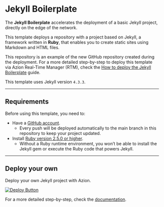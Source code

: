 # Jekyll Boilerplate

The **Jekyll Boilerplate** accelerates the deployment of a basic Jekyll project, directly on the edge of the network.

This template deploys a repository with a project based on Jekyll, a framework written in **Ruby**, that enables you to create static sites using Markdown and HTML files. 

This repository is an example of the new GitHub repository created during the deployment. For a more detailed step-by-step to deploy this template via Azion Real-Time Manager (RTM), check the [How to deploy the Jekyll Boilerplate](https://www.azion.com/en/documentation/products/guides/jekyll-boilerplate/) guide.

This template uses Jekyll version `4.3.3`.

---

## Requirements

Before using this template, you need to:

- Have a [GitHub account](https://github.com/signup).
  - Every push will be deployed automatically to the main branch in this repository to keep your project updated.
- Install [Ruby version 2.5.0 or higher](https://jekyllrb.com/docs/ruby-101/).
    - Without a Ruby runtime environment, you won’t be able to install the Jekyll gem or execute the Ruby code that powers Jekyll.

---

## Deploy your own

Deploy your own Jekyll project with Azion.

[![Deploy Button](https://www.azion.com/button/)](https://console.azion.com/create/jekyll/jekyll-boilerplate "Deploy with Azion")

For a more detailed step-by-step, check the [documentation](https://www.azion.com/en/documentation/products/guides/jekyll-boilerplate/).